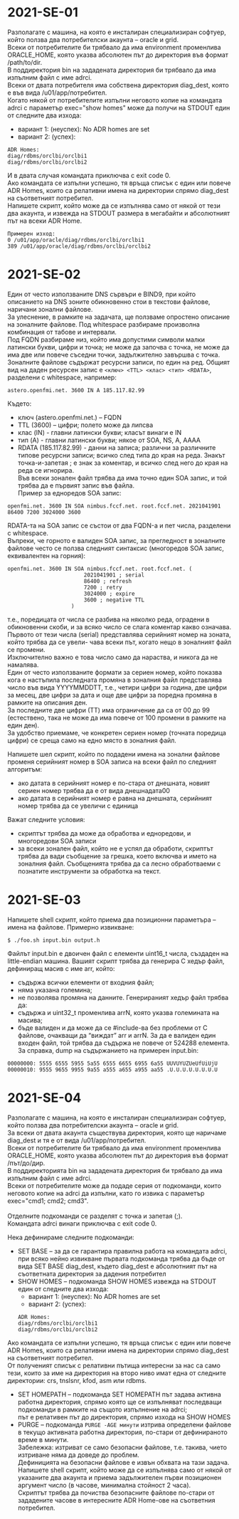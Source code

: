 # 2021-SE-01
Разполагате с машина, на която е инсталиран специализиран софтуер, който ползва два потребителски акаунта – oracle и grid. <br />
Всеки от потребителите би трябвало да има environment променлива ORACLE_HOME, която указва абсолютен път до директория във формат /path/to/dir. <br />
В поддиректория bin на зададената директория би трябвало да има изпълним файл с име adrci. <br />
Всеки от двата потребителя има собствена директория diag_dest, която е във вида /u01/app/потребител. <br />
Когато някой от потребителите изпълни неговото копие на командата adrci с параметър exec="show homes" може да получи на STDOUT един от следните два изхода:
- вариант 1: (неуспех): No ADR homes are set
- вариант 2: (успех):
```
ADR Homes:
diag/rdbms/orclbi/orclbi1
diag/rdbms/orclbi/orclbi2
```
И в двата случая командата приключва с exit code 0. <br />
Ако командата се изпълни успешно, тя връща списък с един или повече ADR Homes, които са релативни имена на директории спрямо diag_dest на съответният потребител. <br />
Напишете скрипт, който може да се изпълнява само от някой от тези два акаунта, и извежда на STDOUT размера в мегабайти и абсолютният път на всеки ADR Home. <br />
```
Примерен изход:
0 /u01/app/oracle/diag/rdbms/orclbi/orclbi1
389 /u01/app/oracle/diag/rdbms/orclbi/orclbi2
```

# 2021-SE-02
Един от често използваните DNS сървъри е BIND9, при който описанието на DNS зоните обикновенно стои в текстови файлове, наричани зонални файлове. <br />
За улеснение, в рамките на задачата, ще ползваме опростено описание на зоналните файлове.
Под whitespace разбираме произволна комбинация от табове и интервали. <br />
Под FQDN разбираме низ, който има допустими символи малки латински букви, цифри и точка; не
може да започва с точка, не може да има две или повече съседни точки, задължително завършва
с точка. <br />
Зоналните файлове съдържат ресурсни записи, по един на ред. Общият вид на даден ресурсен запис
e `<ключ> <TTL> <клас> <тип> <RDATA>`, разделени с whitespace, например:
```
astero.openfmi.net. 3600 IN A 185.117.82.99
```
Където:
- ключ (astero.openfmi.net.) – FQDN
- TTL (3600) – цифри; полето може да липсва
- клас (IN) - главни латински букви; класът винаги е IN
- тип (A) - главни латински букви; някое от SOA, NS, A, AAAA
- RDATA (185.117.82.99) - данни на записа; различни за различните типове ресурсни записи;
всичко след типа до края на реда.
Знакът точка-и-запетая ; е знак за коментар, и всичко след него до края на реда се игнорира. <br />
Във всеки зонален файл трябва да има точно един SOA запис, и той трябва да е първият запис във
файла. <br />
Пример за едноредов SOA запис:
```
openfmi.net. 3600 IN SOA nimbus.fccf.net. root.fccf.net. 2021041901 86400 7200 3024000 3600
```
RDATA-та на SOA запис се състои от два FQDN-а и пет числа, разделени с whitespace. <br />
Въпреки, че горното е валиден SOA запис, за прегледност в зоналните файлове често се ползва
следният синтаксис (многоредов SOA запис, еквивалентен на горния):
```
openfmi.net. 3600 IN SOA nimbus.fccf.net. root.fccf.net. (
                        2021041901 ; serial
                        86400 ; refresh
                        7200 ; retry
                        3024000 ; expire
                        3600 ; negative TTL
                    )
```

т.е., поредицата от числа се разбива на няколко реда, оградени в обикновенни скоби, и за всяко
число се слага коментар какво означава. <br />
Първото от тези числа (serial) представлява серийният номер на зоната, който трябва да се увели-
чава всеки път, когато нещо в зоналният файл се промени. <br />
Изключително важно е това число само да нараства, и никога да не намалява. <br />
Един от често използваните формати за сериен номер, който показва кога е настъпила последната промяна в зоналния файл представлява число във вида YYYYMMDDTT, т.е., четири цифри за година, две цифри за месец, две цифри за дата и още две цифри за поредна промяна в рамките на описания ден. <br />
За последните две цифри (ТТ) има ограничение да са от 00 до 99 (естествено, така не може да има повече от 100 промени в рамките на един ден). <br />
За удобство приемаме, че конкретен сериен номер (точната поредица цифри) се среща само на едно
място в зоналния файл. <br />

Напишете шел скрипт, който по подадени имена на зонални файлове променя серийният номер в
SOA записа на всеки файл по следният алгоритъм:
- ако датата в серийният номер е по-стара от днешната, новият сериен номер трябва да е от вида днешнадата00
- ако датата в серийният номер е равна на днешната, серийният номер трябва да се увеличи с единица

Важат следните условия:
- скриптът трябва да може да обработва и едноредови, и многоредови SOA записи
- за всеки зонален файл, който не е успял да обработи, скриптът трябва да вади съобщение за грешка, което включва и името на зоналния файл. Съобщенията трябва да са лесно обработваеми с познатите инструменти за обработка на текст.

# 2021-SE-03
Напишете shell скрипт, който приема два позиционни параметъра – имена на файлове. Примерно извикване:
```
$ ./foo.sh input.bin output.h
```
Файлът input.bin е двоичен файл с елементи uint16_t числа, създаден на little-endian машина.
Вашият скрипт трябва да генерира C хедър файл, дефиниращ масив с име arr, който:
- съдържа всички елементи от входния файл;
- няма указана големина;
- не позволява промяна на данните.
Генерираният хедър файл трябва да:
- съдържа и uint32_t променлива arrN, която указва големината на масива;
- бъде валиден и да може да се #include-ва без проблеми от C файлове, очакващи да “виждат” arr и arrN.
За да е валиден един входен файл, той трябва да съдържа не повече от 524288 елемента.
За справка, dump на съдържанието на примерен input.bin:
```
00000000: 5555 6555 5955 5a55 6555 6655 6955 6a55 UUVUYUZUeUfUiUjU
00000010: 9555 9655 9955 9a55 a555 a655 a955 aa55 .U.U.U.U.U.U.U.U
```

# 2021-SE-04
Разполагате с машина, на която е инсталиран специализиран софтуер, който ползва два потребителски акаунта – oracle и grid. <br />
За всеки от двата акаунта съществува директория, която ще наричаме diag_dest и тя е от вида /u01/app/потребител. <br />
Всеки от потребителите би трябвало да има environment променлива ORACLE_HOME, която указва абсолютен път до директория във формат /път/до/дир. <br />
В поддиректорията bin на зададената директория би трябвало да има изпълним файл с име adrci. <br />
Всеки от потребителите може да подаде серия от подкоманди, които неговото копие на adrci да изпълни, като го извика с параметър exec="cmd1; cmd2; cmd3". <br />         
Отделните подкоманди се разделят с точка и запетая (;). <br />
Командата adrci винаги приключва с exit code 0. <br />

Нека дефинираме следните подкоманди:
- SET BASE – за да се гарантира правилна работа на командата adrci, при всяко нейно извикване първата подкоманда трябва да бъде от вида SET BASE diag_dest, където diag_dest е абсолютният път на съответната директория за дадения потребител
- SHOW HOMES – подкоманда SHOW HOMES извежда на STDOUT един от следните два изхода:
    - вариант 1: (неуспех): No ADR homes are set
    - вариант 2: (успех):
    ```
    ADR Homes:
    diag/rdbms/orclbi/orclbi1
    diag/rdbms/orclbi/orclbi2
    ```
Ако командата се изпълни успешно, тя връща списък с един или повече ADR Homes, които са релативни имена на директории спрямо diag_dest на съответният потребител. <br />
От полученият списък с релативни пътища интересни за нас са само тези, които за име на директория на второ ниво имат една от следните директории: crs, tnslsnr, kfod, asm или rdbms. <br />
- SET HOMEPATH – подкоманда SET HOMEPATH път задава активна работна директория, спрямо която ще се изпълняват последващи подкоманди в рамките на същото изпълнение на adrci; <br />
път е релативен път до директория, спрямо изхода на SHOW HOMES <br />
- PURGE – подкоманда `PURGE -AGE минути` изтрива определени файлове в текущо активната работна директория, по-стари от дефинираното време в минути.<br /> 
Забележка: изтриват се само безопасни файлове, т.е. такива, чието изтриване няма да доведе до проблем. <br />
Дефиницията на безопасни файлове е извън обхвата на тази задача. <br />
Напишете shell скрипт, който може да се изпълнява само от някой от указаните два акаунта и приема задължителен първи позиционен аргумент число (в часове, минимална стойност 2 часа). <br />
Скриптът трябва да почиства безопасните файлове по-стари от зададените часове в интересните
ADR Home-ове на съответния потребител. <br />
